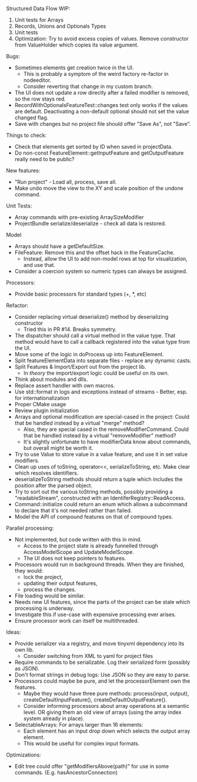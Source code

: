 Structured Data Flow WIP:
1. Unit tests for Arrays
1. Records, Unions and Optionals Types
1. Unit tests
1. Optimization: Try to avoid excess copies of values. Remove constructor from ValueHolder which copies its value argument.

Bugs:
* Sometimes elements get creation twice in the UI.
  - This is probably a symptom of the weird factory re-factor in nodeeditor.
  - Consider reverting that change in my custom branch.
* The UI does not update a row directly after a failed modifier is removed, so the row stays red.
* RecordWithOptionalsFeatureTest::changes test only works if the values are default. Deactivating a non-default optional should not set the value changed flag.
* Save with changes but no project file should offer "Save As", not "Save".

Things to check:
* Check that elements get sorted by ID when saved in projectData.
* Do non-const FeatureElement::getInputFeature and getOutputFeature really need to be public?

New features:
* "Run project" - Load all, process, save all.
* Make undo move the view to the XY and scale position of the undone command.

Unit Tests:
* Array commands with pre-existing ArraySizeModifier
* ProjectBundle serialize/deserialize - check all data is restored.

Model
* Arrays should have a getDefaultSize.
* FileFeature: Remove this and the offset hack in the FeatureCache. 
  - Instead, allow the UI to add non-model rows at top for visualization, and use that.
* Consider a coercion system so numeric types can always be assigned.

Processors:
* Provide basic processors for standard types (+, *, etc)

Refactor: 
* Consider replacing virtual deserialize() method by deserializing constructor
  - Tried this in PR #14. Breaks symmetry.
* The dispatcher should call a virtual method in the value type. That method would have to call a callback registered into the value type from the UI.
* Move some of the logic in doProcess up into FeatureElement.
* Split featureElementData into separate files - replace any dynamic casts.
* Split Features & Import/Export out from the project lib. 
  - In _theory_ the import/export logic could be useful on its own.
* Think about modules and dlls.
* Replace assert handler with own macros.
* Use std::format in logs and exceptions instead of streams - Better, esp. for internationalization
* Proper CMake usage
* Review plugin initialization
* Arrays and optional modification are special-cased in the project: Could that be handled instead by a virtual "merge" method?
  - Also, they are special cased in the removeModifierCommand. Could that be handled instead by a virtual "removeModifier" method?
  - It's slightly unfortunate to have modifierData know about commands, but overall might be worth it.
* Try to use Value to store value in a value feature, and use it in set value modifiers.
* Clean up uses of toString, operator<<, serializeToString, etc. Make clear which resolves identifiers.
* deserializeToString methods should return a tuple which includes the position after the parsed object.
* Try to sort out the various toString methods, possibly providing a "readableStream", constructed with an IdentiferRegistry::ReadAccess.
* Command::initialize could return an enum which allows a subcommand to declare that it's not needed rather than failed.
* Model the API of compound features on that of compound types.

Parallel processing:
* Not implemented, but code written with this in mind.
  - Access to the project state is already funnelled through AccessModelScope and UpdateModelScope.
  - The UI does not keep pointers to features.
* Processors would run in background threads. When they are finished, they would:
  - lock the project,
  - updating their output features,
  - process the changes.
* File loading would be similar.
* Needs new UI features, since the parts of the project can be stale which processing is underway.
* Investigate this if use-case with expensive processing ever arises.
* Ensure processor work can itself be multithreaded.

Ideas:
* Provide serializer via a registry, and move tinyxml dependency into its own lib.
  - Consider switching from XML to yaml for project files
* Require commands to be serializable. Log their serialized form (possibly as JSON).
* Don't format strings in debug logs: Use JSON so they are easy to parse.
* Processors could maybe be pure, and let the processorElement own the features.
  - Maybe they would have three pure methods: process(input, output), createDefaultInputFeature(), createDefaultOutputFeature().
  - Consider informing processors about array operations at a semantic level.
    OR giving them an old view of arrays (using the array index system already in place).
* SelectableArrays: For arrays larger than 16 elements:
  - Each element has an input drop down which selects the output array element.
  - This would be useful for complex input formats.

Optimizations:
* Edit tree could offer "getModifiersAbove(path)" for use in some commands. (E.g. hasAncestorConnection)
